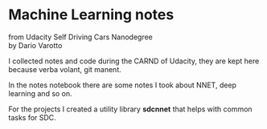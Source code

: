 # Machine Learning notes  
from Udacity Self Driving Cars Nanodegree  
by Dario Varotto

I collected notes and code during the CARND of Udacity, they are kept here
because verba volant, git manent.

In the notes notebook there are some notes I took about NNET, deep learning and so on.

For the projects I created a utility library **sdcnnet** that helps with common tasks for SDC.
